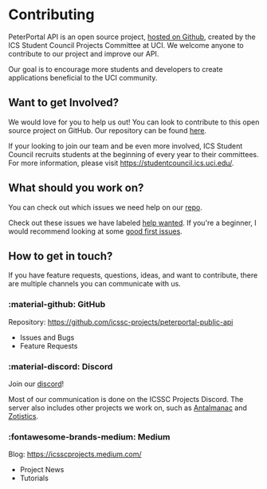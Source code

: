 # Contributing

PeterPortal API is an open source project, [hosted on Github](https://github.com/icssc-projects/peterportal-public-api), created by the ICS Student Council Projects Committee at UCI. We welcome anyone to contribute to our project and improve our API.

Our goal is to encourage more students and developers to create applications beneficial to the UCI community. 

## Want to get Involved?

We would love for you to help us out! You can look to contribute to this open source project on GitHub. Our repository can be found [here](https://github.com/icssc-projects/peterportal-public-api). 

If your looking to join our team and be even more involved, ICS Student Council recruits students at the beginning of every year to their committees. For more information, please visit <https://studentcouncil.ics.uci.edu/>.

## What should you work on?

You can check out which issues we need help on our [repo](https://github.com/icssc-projects/peterportal-public-api). 

Check out these issues we have labeled [help wanted](https://github.com/icssc-projects/peterportal-public-api/labels/help%20wanted). If you're a beginner, I would recommend looking at some [good first issues](https://github.com/icssc-projects/peterportal-public-api/labels/good%20first%20issue).

## How to get in touch?

If you have feature requests, questions, ideas, and want to contribute, there are multiple channels you can communicate with us. 

### :material-github: GitHub
Repository: <https://github.com/icssc-projects/peterportal-public-api>

 - Issues and Bugs
 - Feature Requests

### :material-discord: Discord

Join our [discord](https://discord.gg/WVNWdT33nh)!

Most of our communication is done on the ICSSC Projects Discord. The server also includes other projects we work on, such as [Antalmanac](https://antalmanac.com/) and [Zotistics](https://zotistics.com/). 

### :fontawesome-brands-medium: Medium

Blog: <https://icsscprojects.medium.com/>

 - Project News
 - Tutorials



